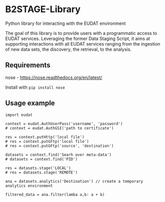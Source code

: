 B2STAGE-Library
===============

Python library for interacting with the EUDAT environment

The goal of this library is to provide users with a programmatic access to EUDAT
services. Leveraging the former Data Staging Script, it aims at supporting
interactions with all EUDAT services ranging from the ingestion of new data sets,
the discovery, the retrieval, to the analysis.


Requirements
-----------
nose - https://nose.readthedocs.org/en/latest/

Install with ```pip install nose```




Usage example
-------------
```
import eudat

context = eudat.AuthUserPass('username', 'password')
# context = eudat.AuthGSI('path to certificate')

res = context.putHttp('local file')
# res = context.putGFtp('local file')
# res = context.putGFtp('source', 'destination')

datasets = context.find('Searh over meta-data')
# datasets = context.find('PID')

res = datasets.stage('LOCAL')
# res = datasets.stage('REMOTE')

ana = datasets.analytics('Destination') // create a temporary analytics environment

filtered_data = ana.filter(lamba a,b: a + b)

```


